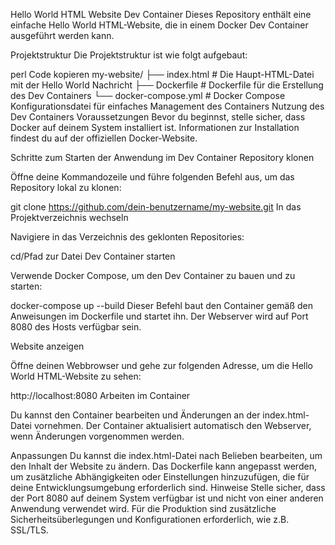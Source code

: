 Hello World HTML Website Dev Container
Dieses Repository enthält eine einfache Hello World HTML-Website, die in einem Docker Dev Container ausgeführt werden kann.

Projektstruktur
Die Projektstruktur ist wie folgt aufgebaut:

perl
Code kopieren
my-website/
├── index.html         # Die Haupt-HTML-Datei mit der Hello World Nachricht
├── Dockerfile         # Dockerfile für die Erstellung des Dev Containers
└── docker-compose.yml # Docker Compose Konfigurationsdatei für einfaches Management des Containers
Nutzung des Dev Containers
Voraussetzungen
Bevor du beginnst, stelle sicher, dass Docker auf deinem System installiert ist. Informationen zur Installation findest du auf der offiziellen Docker-Website.

Schritte zum Starten der Anwendung im Dev Container
Repository klonen

Öffne deine Kommandozeile und führe folgenden Befehl aus, um das Repository lokal zu klonen:

git clone https://github.com/dein-benutzername/my-website.git
In das Projektverzeichnis wechseln

Navigiere in das Verzeichnis des geklonten Repositories:
 
cd/Pfad zur Datei
Dev Container starten

Verwende Docker Compose, um den Dev Container zu bauen und zu starten:

docker-compose up --build
Dieser Befehl baut den Container gemäß den Anweisungen im Dockerfile und startet ihn. Der Webserver wird auf Port 8080 des Hosts verfügbar sein.

Website anzeigen

Öffne deinen Webbrowser und gehe zur folgenden Adresse, um die Hello World HTML-Website zu sehen:

http://localhost:8080
Arbeiten im Container

Du kannst den Container bearbeiten und Änderungen an der index.html-Datei vornehmen. Der Container aktualisiert automatisch den Webserver, wenn Änderungen vorgenommen werden.

Anpassungen
Du kannst die index.html-Datei nach Belieben bearbeiten, um den Inhalt der Website zu ändern.
Das Dockerfile kann angepasst werden, um zusätzliche Abhängigkeiten oder Einstellungen hinzuzufügen, die für deine Entwicklungsumgebung erforderlich sind.
Hinweise
Stelle sicher, dass der Port 8080 auf deinem System verfügbar ist und nicht von einer anderen Anwendung verwendet wird.
Für die Produktion sind zusätzliche Sicherheitsüberlegungen und Konfigurationen erforderlich, wie z.B. SSL/TLS.